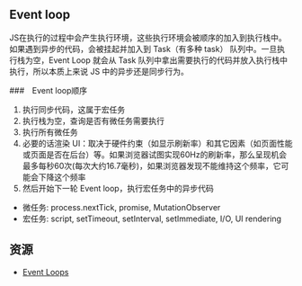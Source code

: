 ## Event loop

JS在执行的过程中会产生执行环境，这些执行环境会被顺序的加入到执行栈中。如果遇到异步的代码，会被挂起并加入到 Task（有多种 task） 队列中。一旦执行栈为空，Event Loop 就会从 Task 队列中拿出需要执行的代码并放入执行栈中执行，所以本质上来说 JS 中的异步还是同步行为。

###　Event loop顺序

1. 执行同步代码，这属于宏任务
2. 执行栈为空，查询是否有微任务需要执行
3. 执行所有微任务
4. 必要的话渲染 UI：取决于硬件约束（如显示刷新率）和其它因素（如页面性能或页面是否在后台）等。如果浏览器试图实现60Hz的刷新率，那么呈现机会最多每秒60次(每次大约16.7毫秒)，如果浏览器发现不能维持这个频率，它可能会下降这个频率
5. 然后开始下一轮 Event loop，执行宏任务中的异步代码

* 微任务: process.nextTick, promise, MutationObserver
* 宏任务: script, setTimeout, setInterval, setImmediate, I/O, UI rendering

## 资源

* [Event Loops](https://html.spec.whatwg.org/multipage/webappapis.html#event-loops)